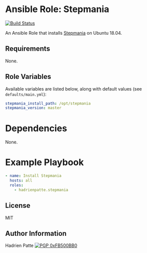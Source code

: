 # Ansible Role: Stepmania

[![Build Status](https://travis-ci.com/HadrienPatte/ansible-role-stepmania.svg?branch=master)](https://travis-ci.com/HadrienPatte/ansible-role-stepmania)

An Ansible Role that installs [Stepmania](https://github.com/stepmania/stepmania) on Ubuntu 18.04.

## Requirements

None.

## Role Variables

Available variables are listed below, along with default values (see `defaults/main.yml`):

```yaml
stepmania_install_path: /opt/stepmania
stepmania_version: master
```

# Dependencies

None.

# Example Playbook

```yaml
- name: Install Stepmania
  hosts: all
  roles:
    - hadrienpatte.stepmania
```

## License

MIT

## Author Information

Hadrien Patte [![PGP 0xFB500BB0](https://peegeepee.com/badge/orange/FB500BB0.svg)](https://peegeepee.com/FB500BB0)
